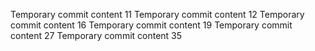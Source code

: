 Temporary commit content 11
Temporary commit content 12
Temporary commit content 16
Temporary commit content 19
Temporary commit content 27
Temporary commit content 35

